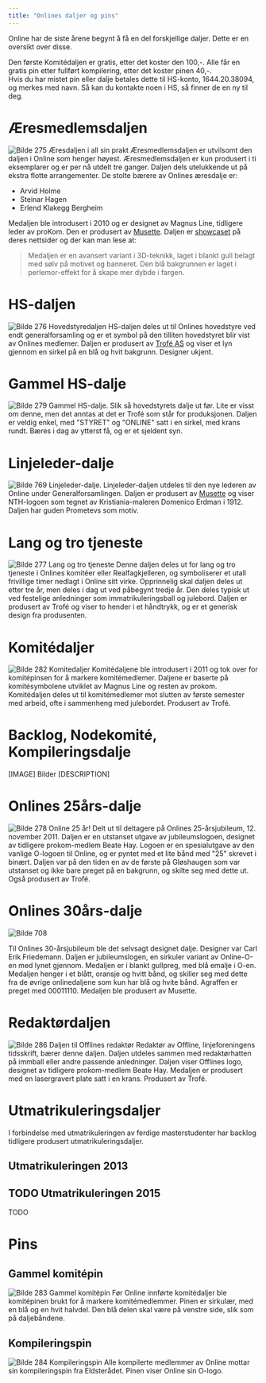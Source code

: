 ```yaml
---
title: "Onlines daljer og pins"
---
```


Online har de siste årene begynt å få en del forskjellige daljer. Dette er en oversikt over disse.

Den første Komitédaljen er gratis, etter det koster den 100,-.
Alle får en gratis pin etter fullført kompilering, etter det koster pinen 40,-.    
Hvis du har mistet pin eller dalje betales dette til HS-konto, 1644.20.38094, og merkes med navn. Så kan du kontakte noen i HS, så finner de en ny til deg. 


Æresmedlemsdaljen
=================
![Bilde 275](../../assets/images/275-aeresdalje.png)
    Æresdaljen i all sin prakt
Æresmedlemsdaljen er utvilsomt den daljen i Online som henger høyest. Æresmedlemsdaljen er kun produsert i ti eksemplarer og er per nå utdelt tre ganger. Daljen dels utelukkende ut på ekstra flotte arrangementer. De stolte bærere av Onlines æresdalje er:

* Arvid Holme
* Steinar Hagen
* Erlend Klakegg Bergheim

Medaljen ble introdusert i 2010 og er designet av Magnus Line, tidligere leder av proKom. Den er produsert av [Musette](http://www.musette.no). Daljen er [showcaset](http://musette.no/no/produkter/medaljer/eksempler/) på deres nettsider og der kan man lese at:
> Medaljen er en avansert variant i 3D-teknikk, laget i blankt gull belagt med sølv på motivet og banneret. Den blå bakgrunnen er laget i perlemor-effekt for å skape mer dybde i fargen.


HS-daljen
==================
![Bilde 276](../../assets/images/276-HS-dalje.png)
    Hovedstyredaljen
HS-daljen deles ut til Onlines hovedstyre ved endt generalforsamling og er et symbol på den tilliten hovedstyret blir vist av Onlines medlemer. Daljen er produsert av [Trofé AS](http://www.trofe.no/) og viser et lyn gjennom en sirkel på en blå og hvit bakgrunn. Designer ukjent.

Gammel HS-dalje
==================
![Bilde 279](../../assets/images/279-oldHS.png)
    Gammel HS-dalje.
Slik så hovedstyrets dalje ut før. Lite er visst om denne, men det anntas at det er Trofé som står for produksjonen. Daljen er veldig enkel, med "STYRET" og "ONLINE" satt i en sirkel, med krans rundt. Bæres i dag av ytterst få, og er et sjeldent syn.

Linjeleder-dalje
==================
![Bilde 769](../../assets/images/769-Linjeleder_dalje.png)
    Linjeleder-dalje.
Linjeleder-daljen utdeles til den nye lederen av Online under Generalforsamlingen. Daljen er produsert av [Musette](musette.no) og viser NTH-logoen som tegnet av Kristiania-maleren Domenico Erdman i 1912. Daljen har guden Prometevs som motiv. 


Lang og tro tjeneste
==================
![Bilde 277](../../assets/images/277-LOTT.png)
    Lang og tro tjeneste
Denne daljen deles ut for lang og tro tjeneste i Onlines komitéer eller Realfagkjelleren, og symboliserer et utall frivillige timer nedlagt i Online sitt virke. Opprinnelig skal daljen deles ut etter tre år, men deles i dag ut ved påbegynt tredje år. Den deles typisk ut ved festelige anledninger som immatrikuleringsball og julebord. Daljen er produsert av Trofé og viser to hender i et håndtrykk, og er et generisk design fra produsenten.


Komitédaljer
==================
![Bilde 282](../../assets/images/282-komiteDaljer.png)
    Komitedaljer
Komitédaljene ble introdusert i 2011 og tok over for komitépinsen for å markere komitémedlemer. Daljene er baserte på komitésymbolene utviklet av Magnus Line og resten av prokom. Komitédaljen deles ut til komitémedlemer mot slutten av første semester med arbeid, ofte i sammenheng med julebordet. Produsert av Trofé.

Backlog, Nodekomité, Kompileringsdalje
==================
[IMAGE]
    Bilder
[DESCRIPTION]

Onlines 25års-dalje
==================
![Bilde 278](../../assets/images/278-jub25.png)
    Online 25 år!
Delt ut til deltagere på Onlines 25-årsjubileum, 12. november 2011. Daljen er en utstanset utgave av jubileumslogoen, designet av tidligere prokom-medlem Beate Hay. Logoen er en spesialutgave av den vanlige O-logoen til Online, og er pyntet med et lite bånd med "25" skrevet i binært. Daljen var på den tiden en av de første på Gløshaugen som var utstanset og ikke bare preget på en bakgrunn, og skilte seg med dette ut. Også produsert av Trofé.

Onlines 30års-dalje
==================
![Bilde 708](../../assets/images/708-30_års_dalje.png)

Til Onlines 30-årsjubileum ble det selvsagt designet dalje. Designer var Carl Erik Friedemann. Daljen er jubileumslogen, en sirkuler variant av Online-O-en med lynet gjennom. Medaljen er i blankt gullpreg, med blå emalje i O-en. Medaljen henger i et blått, oransje og hvitt bånd, og skiller seg med dette fra de øvrige onlinedaljene som kun har blå og hvite bånd. Agraffen er preget med 00011110. Medaljen ble produsert av Musette. 

Redaktørdaljen
==================
![Bilde 286](../../assets/images/286-redDalje.png)
    Daljen til Offlines redaktør
Redaktør av Offline, linjeforeningens tidsskrift, bærer denne daljen. Daljen utdeles sammen med redaktørhatten på immball eller andre passende anledninger. Daljen viser Offlines logo, designet av tidligere prokom-medlem Beate Hay. Medaljen er produsert med en lasergravert plate satt i en krans. Produsert av Trofé.


Utmatrikuleringsdaljer
==================
I forbindelse med utmatrikuleringen av ferdige masterstudenter har backlog tidligere produsert utmatrikuleringsdaljer.


Utmatrikuleringen 2013
------------------
TODO
Utmatrikuleringen 2015
------------------
TODO

Pins
==================
Gammel komitépin
------------------
![Bilde 283](../../assets/images/283-komitepin.png)
    Gammel komitépin
Før Online innførte komitédaljer ble komitépinen brukt for å markere komitémedlemmer. Pinen er sirkulær, med en blå og en hvit halvdel. Den blå delen skal være på venstre side, slik som på daljebåndene.

Kompileringspin
------------------
![Bilde 284](../../assets/images/284-onlinepin.png)
    Kompileringspin
Alle kompilerte medlemmer av Online mottar sin kompileringspin fra Eldsterådet. Pinen viser Online sin O-logo.